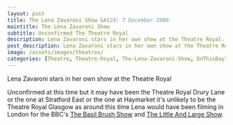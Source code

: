 ```yaml
---
layout: post
title: The Lena Zavaroni Show &#124; 7 December 1980
maintitle: The Lena Zavaroni Show
subtitle: Unconfirmed The Theatre Royal
description: Lena Zavaroni stars in her own show at the Theatre Royal.
post_description: Lena Zavaroni stars in her own show at the Theatre Royal.
image: /assets/images/theatres/
categories: [Theatre, Theatre-Royal, The-Lena-Zavaroni-Show, OnThisDay7December]
---
```


Lena Zavaroni stars in her own show at the Theatre Royal

Unconfirmed at this time but it may have been the Theatre Royal Drury Lane or the one at Stratford East or the one at Haymarket it's unlikely to be the Theatre Royal Glasgow as around this time Lena would have been filming in London for the BBC's [The Basil Brush Show](/1980-12-13-the-basil-brush-show) and [The Little And Large Show](/1980-12-20-the-little-and-large-show).
